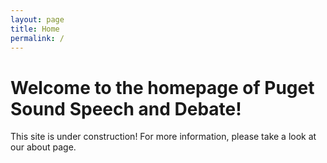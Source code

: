 ```yaml
---
layout: page
title: Home
permalink: /
---
```


# Welcome to the homepage of Puget Sound Speech and Debate!

This site is under construction! For more information, please take a look at our about page.
